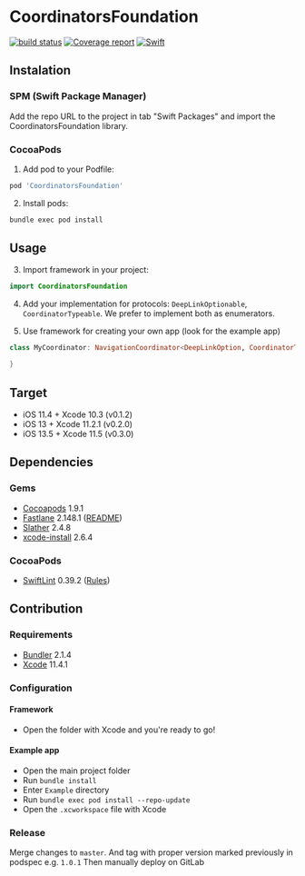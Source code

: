 # CoordinatorsFoundation

[![build status](https://git.railwaymen.org/open/coordinatorsfoundation/badges/develop/pipeline.svg)](https://git.railwaymen.org/open/coordinatorsfoundation/pipelines) [![Coverage report](https://git.railwaymen.org/open/coordinatorsfoundation/badges/develop/coverage.svg)](https://git.railwaymen.org/open/coordinatorsfoundation/commits/develop) [![Swift](https://img.shields.io/badge/Swift-5.1-green.svg?style=flat)](https://swift.org)

## Instalation

### SPM (Swift Package Manager)

Add the repo URL to the project in tab "Swift Packages" and import the CoordinatorsFoundation library.

### CocoaPods

1. Add pod to your Podfile:

  ```ruby
  pod 'CoordinatorsFoundation'
  ```

2. Install pods:

  ```bash
  bundle exec pod install
  ```

## Usage

3. Import framework in your project:

  ```swift
  import CoordinatorsFoundation
  ```

4. Add your implementation for protocols: `DeepLinkOptionable`, `CoordinatorTypeable`. We prefer to implement both as enumerators.

5. Use framework for creating your own app (look for the example app)

  ```swift
  class MyCoordinator: NavigationCoordinator<DeepLinkOption, CoordinatorType> {

  }
  ```

## Target

- iOS 11.4 + Xcode 10.3 (v0.1.2)
- iOS 13 + Xcode 11.2.1 (v0.2.0)
- iOS 13.5 + Xcode 11.5 (v0.3.0)

## Dependencies

### Gems

- [Cocoapods](https://cocoapods.org) 1.9.1
- [Fastlane](https://fastlane.tools) 2.148.1 ([README](fastlane/README.md))
- [Slather](https://github.com/SlatherOrg/slather) 2.4.8
- [xcode-install](https://github.com/xcpretty/xcode-install) 2.6.4

### CocoaPods

- [SwiftLint](https://cocoapods.org/pods/SwiftLint) 0.39.2 ([Rules](.swiftlint.yml))

## Contribution

### Requirements

- [Bundler](https://bundler.io) 2.1.4
- [Xcode](https://developer.apple.com/xcode/) 11.4.1

### Configuration

#### Framework

- Open the folder with Xcode and you're ready to go!

#### Example app

- Open the main project folder
- Run `bundle install`
- Enter `Example` directory
- Run `bundle exec pod install --repo-update`
- Open the `.xcworkspace` file with Xcode

### Release

Merge changes to `master`. And tag with proper version marked previously in podspec e.g. `1.0.1` Then manually deploy on GitLab
